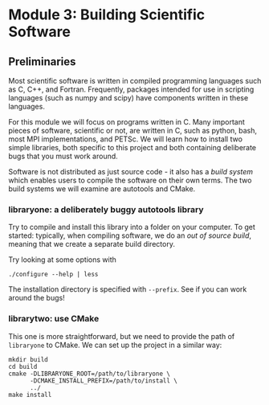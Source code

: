 # Module 3: Building Scientific Software

## Preliminaries
Most scientific software is written in compiled programming languages such as C,
C++, and Fortran. Frequently, packages intended for use in scripting languages
(such as numpy and scipy) have components written in these languages.

For this module we will focus on programs written in C. Many important pieces of
software, scientific or not, are written in C, such as python, bash, most MPI
implementations, and PETSc. We will learn how to install two simple libraries,
both specific to this project and both containing deliberate bugs that you must
work around.

Software is not distributed as just source code - it also has a *build system*
which enables users to compile the software on their own terms. The two build
systems we will examine are autotools and CMake.

### libraryone: a deliberately buggy autotools library
Try to compile and install this library into a folder on your computer. To get
started: typically, when compiling software, we do an *out of source build*,
meaning that we create a separate build directory.

Try looking at some options with
```
./configure --help | less
```

The installation directory is specified with `--prefix`. See if you can work
around the bugs!

### librarytwo: use CMake
This one is more straightforward, but we need to provide the path of
`libraryone` to CMake. We can set up the project in a similar way:
```
mkdir build
cd build
cmake -DLIBRARYONE_ROOT=/path/to/libraryone \
      -DCMAKE_INSTALL_PREFIX=/path/to/install \
      ../
make install
```
